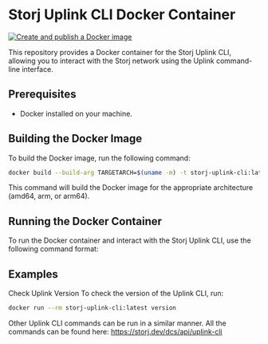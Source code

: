 # Storj Uplink CLI Docker Container
[![Create and publish a Docker image](https://github.com/GewoonJaap/storj-uplink-docker/actions/workflows/publish.yml/badge.svg)](https://github.com/GewoonJaap/storj-uplink-docker/actions/workflows/publish.yml)

This repository provides a Docker container for the Storj Uplink CLI, allowing you to interact with the Storj network using the Uplink command-line interface.

## Prerequisites

- Docker installed on your machine.

## Building the Docker Image

To build the Docker image, run the following command:

```sh
docker build --build-arg TARGETARCH=$(uname -m) -t storj-uplink-cli:latest .
```

This command will build the Docker image for the appropriate architecture (amd64, arm, or arm64).

## Running the Docker Container
To run the Docker container and interact with the Storj Uplink CLI, use the following command format:

## Examples
Check Uplink Version
To check the version of the Uplink CLI, run:
```sh
docker run --rm storj-uplink-cli:latest version
```

Other Uplink CLI commands can be run in a similar manner. All the commands can be found here: https://storj.dev/dcs/api/uplink-cli
